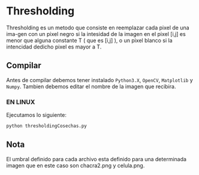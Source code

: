 # Thresholding
Thresholding es un metodo que consiste en reemplazar cada pixel de una ima-gen con un pixel negro si la intesidad de la imagen en el pixel [i,j] es menor que alguna constante T ( que es [i,j] ), o un pixel blanco si la intencidad dedicho pixel es mayor a T.

## Compilar
Antes de compilar debemos tener instalado `Python3.X`, `OpenCV`, `Matplotlib` y `Numpy`.
Tambien debemos editar el nombre de la imagen que recibira. 
### EN LINUX
Ejecutamos lo siguiente:
```bash
python thresholdingCosechas.py
```

## Nota
El umbral definido para cada archivo esta definido para una determinada imagen que en este caso son chacra2.png y celula.png.
